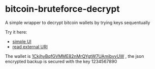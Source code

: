 # bitcoin-bruteforce-decrypt
A simple wrapper to decrypt bitcoin wallets by trying keys sequentually

Try it here:
- [simple UI](http://agilechai.com/code/bitcoin-bruteforce-decrypt-poc/DecryptWallet_2PW_Fix3.html)
- [read external URI](http://agilechai.com/code/bitcoin-bruteforce-decrypt-poc/ReadExternalUri.html)


The wallet is [1CkjhyBqfGVMME82nMrQYgtW7UAmibvvUW](https://blockchain.info/address/1CkjhyBqfGVMME82nMrQYgtW7UAmibvvUW) , the json encrypted backup is secured with the key 1234567890